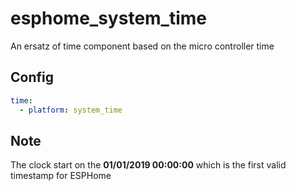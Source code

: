 # esphome_system_time
An ersatz of time component based on the micro controller time

## Config

```yaml
time:
  - platform: system_time
```

## Note

The clock start on the **01/01/2019 00:00:00** which is the first valid timestamp for ESPHome